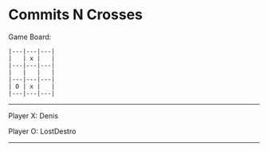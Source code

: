 Commits N Crosses
=================

 Game Board:

	|---|---|---|
	|   | x |   |
	|---|---|---|
	|   |   |   |
	|---|---|---|
	| O | x |   |
	|---|---|---|

-------------

 Player X: Denis
 
 Player O: LostDestro

-------------
